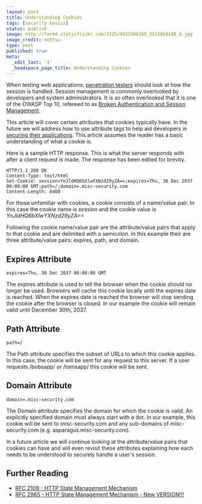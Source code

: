 ```yaml
---
layout: post
title: Understanding Cookies
tags: [security basics]
status: publish
image: http://farm4.staticflickr.com/3325/4555506269_5515869189_b.jpg
image_credit: nettsu
type: post
published: true
meta:
  _edit_last: '1'
  _headspace_page_title: Understanding Cookies
---
```

When testing web applications, [penetration testers][1] should look at how the session is handled. Session management is commonly overlooked by developers and system administrators. It is so often overlooked that it is one of the OWASP Top 10, refereed to as [Broken Authentication and Session Management](/2009/08/broken-authentication-and-session-management/).

This article will cover certain attributes that cookies typically have. In the future we will address how to use attribute tags to help aid developers in [securing their applications][2]. This article assumes the reader has a basic understanding of what a cookie is.

Here is a sample HTTP response. This is what the server responds with after a client request is made. The response has been edited for brevity.

	HTTP/1.1 200 OK
	Content-Type: text/html
	Set-Cookie: session=YnJldHQ6bXlwYXNzd29yZA==;expires=Thu, 30 Dec 2037 00:00:00 GMT;path=/;domain=.misc-security.com
	Content-Length: 8400

For those unfamiliar with cookies, a cookie consists of a name/value pair. In this case the cookie name is _session_ and the cookie value is _YnJldHQ6bXlwYXNzd29yZA==_

Following the cookie name/value pair are the attribute/value pairs that apply to that cookie and are delimited with a semicolon. In this example their are three attribute/value pairs: expires, path, and domain.

## Expires Attribute

	expires=Thu, 30 Dec 2037 00:00:00 GMT
	
The expires attribute is used to tell the browser when the cookie should no longer be used. Browsers will cache this cookie locally until the expires date is reached. When the expires date is reached the browser will stop sending the cookie after the browser is closed. In our example the cookie will remain valid until December 30th, 2037.

## Path Attribute
	
	path=/

The Path attribute specifies the subset of URLs to which this cookie applies. In this case, the cookie will be sent for any request to this server. If a user requests /bobsapp/ or /tomsapp/ this cookie will be sent.

## Domain Attribute
	
	domain=.misc-security.com
	
The Domain attribute specifies the domain for which the cookie is valid.  An explicitly specified domain must always start with a dot. In our example, this cookie will be sent to misc-security.com and any sub-domains of misc-security.com (e.g. asparagus.misc-security.com).

In a future article we will continue looking at the attribute/value pairs that cookies can have and will even revisit these attributes explaining how each needs to be understood to securely handle a user's session.

## Further Reading

* [RFC 2109 - HTTP State Management Mechanism](http://www.ietf.org/rfc/rfc2109.txt)
* [RFC 2965 - HTTP State Management Mechanism - New VERSION!!!](http://www.ietf.org/rfc/rfc2965)

[1]: /2012/12/penetration-testing-as-a-first-step/
[2]: /2013/01/how-to-secure-any-application/
